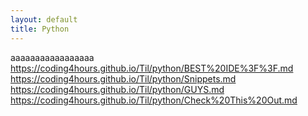 ```yaml
---
layout: default
title: Python
---
```

aaaaaaaaaaaaaaaaa
https://coding4hours.github.io/Til/python/BEST%20IDE%3F%3F.md
https://coding4hours.github.io/Til/python/Snippets.md
https://coding4hours.github.io/Til/python/GUYS.md
https://coding4hours.github.io/Til/python/Check%20This%20Out.md
